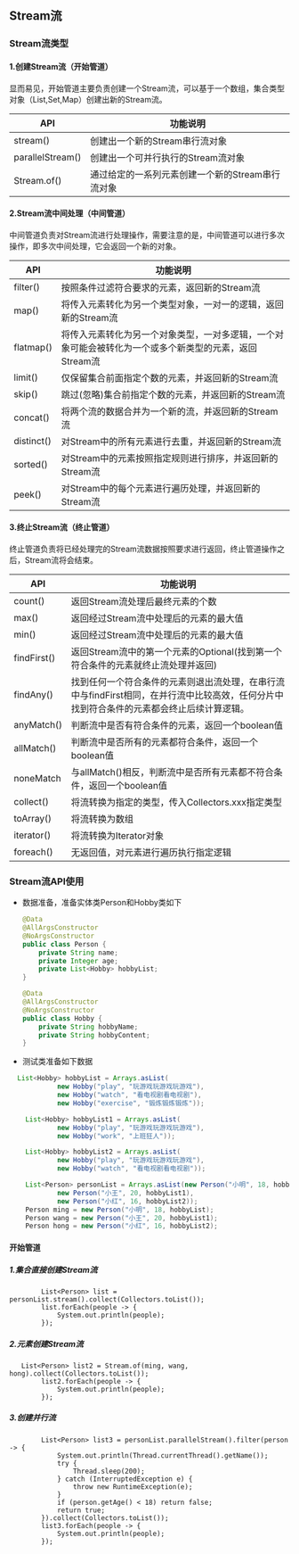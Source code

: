 ## Stream流

### Stream流类型

#### 1.创建Stream流（开始管道）

​		显而易见，开始管道主要负责创建一个Stream流，可以基于一个数组，集合类型对象（List,Set,Map）创建出新的Stream流。

| API              | 功能说明                                         |
| ---------------- | ------------------------------------------------ |
| stream()         | 创建出一个新的Stream串行流对象                   |
| parallelStream() | 创建出一个可并行执行的Stream流对象               |
| Stream.of()      | 通过给定的一系列元素创建一个新的Stream串行流对象 |

#### 2.Stream流中间处理（中间管道）

​		中间管道负责对Stream流进行处理操作，需要注意的是，中间管道可以进行多次操作，即多次中间处理，它会返回一个新的对象。

| API        | 功能说明                                                     |
| ---------- | ------------------------------------------------------------ |
| filter()   | 按照条件过滤符合要求的元素，返回新的Stream流                 |
| map()      | 将传入元素转化为另一个类型对象，一对一的逻辑，返回新的Stream流 |
| flatmap()  | 将传入元素转化为另一个对象类型，一对多逻辑，一个对象可能会被转化为一个或多个新类型的元素，返回Stream流 |
| limit()    | 仅保留集合前面指定个数的元素，并返回新的Stream流             |
| skip()     | 跳过(忽略)集合前指定个数的元素，并返回新的Stream流           |
| concat()   | 将两个流的数据合并为一个新的流，并返回新的Stream流           |
| distinct() | 对Stream中的所有元素进行去重，并返回新的Stream流             |
| sorted()   | 对Stream中的元素按照指定规则进行排序，并返回新的Stream流     |
| peek()     | 对Stream中的每个元素进行遍历处理，并返回新的Stream流         |

#### 3.终止Stream流（终止管道）

​		终止管道负责将已经处理完的Stream流数据按照要求进行返回，终止管道操作之后，Stream流将会结束。

| API         | 功能说明                                                     |
| ----------- | ------------------------------------------------------------ |
| count()     | 返回Stream流处理后最终元素的个数                             |
| max()       | 返回经过Stream流中处理后的元素的最大值                       |
| min()       | 返回经过Stream流中处理后的元素的最大值                       |
| findFirst() | 返回Stream流中的第一个元素的Optional(找到第一个符合条件的元素就终止流处理并返回) |
| findAny()   | 找到任何一个符合条件的元素则退出流处理，在串行流中与findFirst相同，在并行流中比较高效，任何分片中找到符合条件的元素都会终止后续计算逻辑。 |
| anyMatch()  | 判断流中是否有符合条件的元素，返回一个boolean值              |
| allMatch()  | 判断流中是否所有的元素都符合条件，返回一个boolean值          |
| noneMatch   | 与allMatch()相反，判断流中是否所有元素都不符合条件，返回一个boolean值 |
| collect()   | 将流转换为指定的类型，传入Collectors.xxx指定类型             |
| toArray()   | 将流转换为数组                                               |
| iterator()  | 将流转换为Iterator对象                                       |
| foreach()   | 无返回值，对元素进行遍历执行指定逻辑                         |

### Stream流API使用

- 数据准备，准备实体类Person和Hobby类如下

  ```java
  @Data
  @AllArgsConstructor
  @NoArgsConstructor
  public class Person {
      private String name;
      private Integer age;
      private List<Hobby> hobbyList;
  }
  ```

  ```java
  @Data
  @AllArgsConstructor
  @NoArgsConstructor
  public class Hobby {
      private String hobbyName;
      private String hobbyContent;
  }
  
  ```

- 测试类准备如下数据

```java
  List<Hobby> hobbyList = Arrays.asList(
            new Hobby("play", "玩游戏玩游戏玩游戏"),
            new Hobby("watch", "看电视剧看电视剧"),
            new Hobby("exercise", "锻炼锻炼锻炼"));

    List<Hobby> hobbyList1 = Arrays.asList(
            new Hobby("play", "玩游戏玩游戏玩游戏"),
            new Hobby("work", "上班狂人"));

    List<Hobby> hobbyList2 = Arrays.asList(
            new Hobby("play", "玩游戏玩游戏玩游戏"),
            new Hobby("watch", "看电视剧看电视剧"));

    List<Person> personList = Arrays.asList(new Person("小明", 18, hobbyList),
            new Person("小王", 20, hobbyList1),
            new Person("小红", 16, hobbyList2));
    Person ming = new Person("小明", 18, hobbyList);
    Person wang = new Person("小王", 20, hobbyList1);
    Person hong = new Person("小红", 16, hobbyList2);
```



#### 开始管道

##### 1.集合直接创建Stream流

```
        List<Person> list = personList.stream().collect(Collectors.toList());
        list.forEach(people -> {
            System.out.println(people);
        });
```



##### 2.元素创建Stream流

```
   List<Person> list2 = Stream.of(ming, wang, hong).collect(Collectors.toList());
        list2.forEach(people -> {
            System.out.println(people);
        });
```



##### 3.创建并行流

```
        List<Person> list3 = personList.parallelStream().filter(person -> {
            System.out.println(Thread.currentThread().getName());
            try {
                Thread.sleep(200);
            } catch (InterruptedException e) {
                throw new RuntimeException(e);
            }
            if (person.getAge() < 18) return false;
            return true;
        }).collect(Collectors.toList());
        list3.forEach(people -> {
            System.out.println(people);
        });
```

